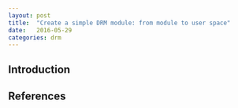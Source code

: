 ```yaml
---
layout: post
title:  "Create a simple DRM module: from module to user space"
date:   2016-05-29
categories: drm
---
```


## Introduction

## References
